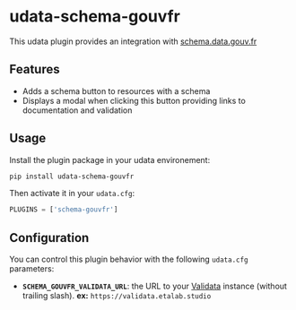 # udata-schema-gouvfr

This udata plugin provides an integration with [schema.data.gouv.fr](https://schema.data.gouv.fr)

## Features

- Adds a schema button to resources with a schema
- Displays a modal when clicking this button providing links to documentation and validation


## Usage

Install the plugin package in your udata environement:

```bash
pip install udata-schema-gouvfr
```

Then activate it in your `udata.cfg`:

```python
PLUGINS = ['schema-gouvfr']
```

## Configuration

You can control this plugin behavior with the following `udata.cfg` parameters:

- **`SCHEMA_GOUVFR_VALIDATA_URL`**: the URL to your [Validata](https://validata.fr/) instance (without trailing slash). **ex:** `https://validata.etalab.studio`
